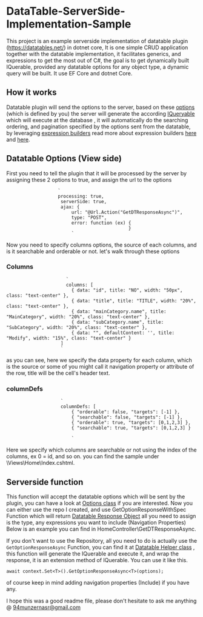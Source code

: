 # DataTable-ServerSide-Implementation-Sample
This project is an example serverside implementation of datatable plugin (https://datatables.net/) in dotnet core, 
It is one simple CRUD application together with the datatable implementation, 
it facilitates generics, and expressions to get the most out of C#, the goal is to get dynamically built IQuerable, 
provided any datatable options for any object type, a dynamic query will be built.
It use EF Core and dotnet Core. 


## How it works
Datatable plugin will send the options to the server, based on these [options](https://datatables.net/examples/server_side/post.html) (which is defined by you) the server 
will generate the according [IQueryable](https://www.developerhandbook.com/entity-framework/in-the-spotlight-demystifying-iqueryable-entity-framework-6/) which will execute at the database , it will automatically do the searching 
ordering, and pagination specified by the options sent from the datatable, by leveraging [expression builders](https://blogs.msdn.microsoft.com/meek/2008/05/02/linq-to-entities-combining-predicates/) read more about expression builders [here](https://stackoverflow.com/questions/35346630/creating-dynamic-expression-for-entity-framework) and [here](https://www.c-sharpcorner.com/UploadFile/c42694/dynamic-query-in-linq-using-predicate-builder/). 

## Datatable Options (View side)
First you need to tell the plugin that it will be processed by the server by assigning these 2 options to true, and assign the url to the options 

                       `                                                                                                                        
                       processing: true,                                                                                
                        serverSide: true,                                                                                                                 
                        ajax: {                                                                                                         
                            url: "@Url.Action("GetDTResponseAsync")",                                                     
                            type: "POST",                                                         
                            error: function (ex) {                                    
                                                 }
                            `
                            
                            
Now you need to specify columns options, the source of each columns, and is it searchable and orderable or not. 
let's walk through these options 
### Columns 
                          `
                          columns: [                                                                                                                       
                            { data: "id", title: "NO", width: "50px", class: "text-center" },                                   
                            { data: "title", title: "TITLE", width: "20%", class: "text-center" },                              
                            { data: "mainCategory.name", title: "MainCategory", width: "20%", class: "text-center" },                       
                            { data: "subCategory.name", title: "SubCategory", width: "20%", class: "text-center" },                         
                            { data: "", defaultContent: '', title: "Modify", width: "15%", class: "text-center" }                     
                        ]
                        `
                        
as you can see, here we specify the data property for each column, which is the source or some of you might call it navigation property or attribute of the row, title will be the cell's header text.
### columnDefs
                        
                        `
                        columnDefs: [
                            { "orderable": false, "targets": [-1] },                                                                  
                            { "searchable": false, "targets": [-1] },
                            { "orderable": true, "targets": [0,1,2,3] },
                            { "searchable": true, "targets": [0,1,2,3] }
                            
                            `
                            
                            
Here we specify which columns are searchable or not using the index of the columns, ex 0 = id, and so on. 
you can find the sample under \Views\Home\Index.cshtml. 

## Serverside function
This function will accept the datatable options which will be sent by the plugin, you can have a look at [Options class](https://github.com/rezres/DataTable-ServerSide-Implementation-Sample/blob/master/DataTable%20ServerSide%20%20Implementation%20Sample/Data/Requests/DataTableOptions.cs) if you are interested. 
Now you can either use the repo I created, and use GetOptionResponseWithSpec Function which will return [Datatable Response Object](https://github.com/rezres/DataTable-ServerSide-Implementation-Sample/blob/master/DataTable%20ServerSide%20%20Implementation%20Sample/Data/Responses/DataTableResponse.cs)
all you need to assign is the type, any expressions you want to include (Navigation Properties)
Below is an example you can find in HomeController\GetDTResponseAsync. 


If you don't want to use the Repository, all you need to do is actually use the `GetOptionResponseAsync` Function, you can find it at [Datatable Helper class](https://github.com/rezres/DataTable-ServerSide-Implementation-Sample/blob/master/DataTable%20ServerSide%20%20Implementation%20Sample/Extensions/DataTableHelper.cs)
, this function will generate the IQuerable and execute it, and wrap the response, it is an extension method of IQuerable.
You can use it like this. 


`
await context.Set<T>().GetOptionResponseAsync<T>(options);
`


of course keep in mind adding navigation properties (Include) if you have any.  

I hope this was a good readme file,
please don't hesitate to ask me anything @ 94munzernasr@gmail.com
 

